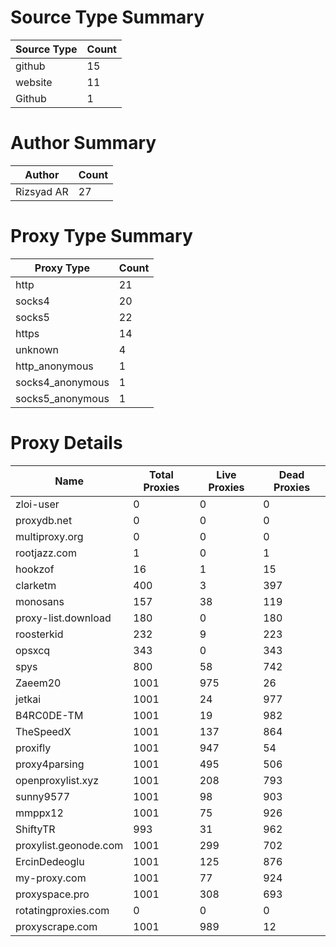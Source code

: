 # Source Type Summary

| Source Type | Count |
|-------------|-------|
| github | 15 |
| website | 11 |
| Github | 1 |


# Author Summary

| Author | Count |
|--------|-------|
| Rizsyad AR | 27 |


# Proxy Type Summary

| Proxy Type | Count |
|------------|-------|
| http | 21 |
| socks4 | 20 |
| socks5 | 22 |
| https | 14 |
| unknown | 4 |
| http_anonymous | 1 |
| socks4_anonymous | 1 |
| socks5_anonymous | 1 |


# Proxy Details

| Name | Total Proxies | Live Proxies | Dead Proxies |
|------|---------------|--------------|---------------|
| zloi-user | 0 | 0 | 0 |
| proxydb.net | 0 | 0 | 0 |
| multiproxy.org | 0 | 0 | 0 |
| rootjazz.com | 1 | 0 | 1 |
| hookzof | 16 | 1 | 15 |
| clarketm | 400 | 3 | 397 |
| monosans | 157 | 38 | 119 |
| proxy-list.download | 180 | 0 | 180 |
| roosterkid | 232 | 9 | 223 |
| opsxcq | 343 | 0 | 343 |
| spys | 800 | 58 | 742 |
| Zaeem20 | 1001 | 975 | 26 |
| jetkai | 1001 | 24 | 977 |
| B4RC0DE-TM | 1001 | 19 | 982 |
| TheSpeedX | 1001 | 137 | 864 |
| proxifly | 1001 | 947 | 54 |
| proxy4parsing | 1001 | 495 | 506 |
| openproxylist.xyz | 1001 | 208 | 793 |
| sunny9577 | 1001 | 98 | 903 |
| mmppx12 | 1001 | 75 | 926 |
| ShiftyTR | 993 | 31 | 962 |
| proxylist.geonode.com | 1001 | 299 | 702 |
| ErcinDedeoglu | 1001 | 125 | 876 |
| my-proxy.com | 1001 | 77 | 924 |
| proxyspace.pro | 1001 | 308 | 693 |
| rotatingproxies.com | 0 | 0 | 0 |
| proxyscrape.com | 1001 | 989 | 12 |
